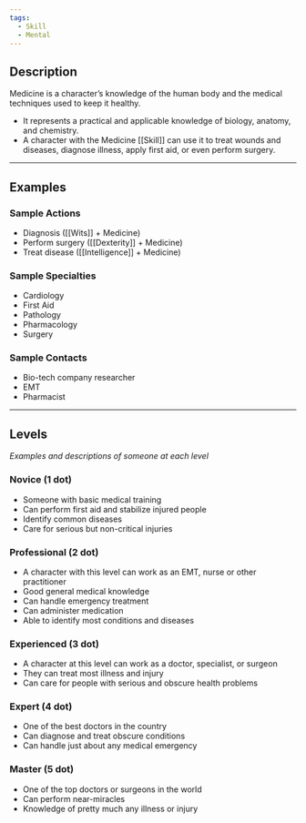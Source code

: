 ```yaml
---
tags:
  - Skill
  - Mental
---
```

## Description
Medicine is a character’s knowledge of the human body and the medical techniques used to keep it healthy. 
- It represents a practical and applicable knowledge of biology, anatomy, and chemistry. 
- A character with the Medicine [[Skill]] can use it to treat wounds and diseases, diagnose illness, apply first aid, or even perform surgery.
---
## Examples
### Sample Actions
- Diagnosis ([[Wits]] + Medicine)
- Perform surgery ([[Dexterity]] + Medicine)
- Treat disease ([[Intelligence]] + Medicine)
### Sample Specialties
- Cardiology
- First Aid
- Pathology
- Pharmacology
- Surgery
### Sample Contacts
- Bio-tech company researcher
- EMT
- Pharmacist
---
## Levels
_Examples and descriptions of someone at each level_
### Novice (1 dot)
- Someone with basic medical training
- Can perform first aid and stabilize injured people
- Identify common diseases
- Care for serious but non-critical injuries
### Professional (2 dot)
- A character with this level can work as an EMT, nurse or other practitioner
- Good general medical knowledge
- Can handle emergency treatment
- Can administer medication
- Able to identify most conditions and diseases
### Experienced (3 dot)
- A character at this level can work as a doctor, specialist, or surgeon
- They can treat most illness and injury
- Can care for people with serious and obscure health problems
### Expert (4 dot)
- One of the best doctors in the country
- Can diagnose and treat obscure conditions
- Can handle just about any medical emergency
### Master (5 dot)
- One of the top doctors or surgeons in the world
- Can perform near-miracles
- Knowledge of pretty much any illness or injury